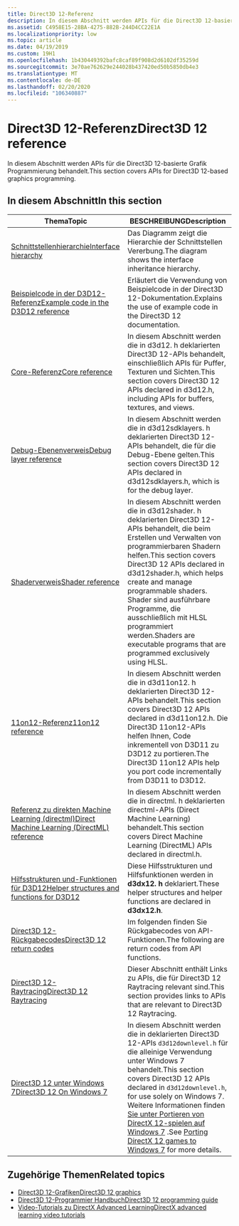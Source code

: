 ```yaml
---
title: Direct3D 12-Referenz
description: In diesem Abschnitt werden APIs für die Direct3D 12-basierte Grafik Programmierung behandelt.
ms.assetid: C4958E15-28BA-4275-882B-244D4CC22E1A
ms.localizationpriority: low
ms.topic: article
ms.date: 04/19/2019
ms.custom: 19H1
ms.openlocfilehash: 1b430449392bafc8caf89f908d2d6102df35259d
ms.sourcegitcommit: 3e70ae762629e244028b437420ed50b5850db4e3
ms.translationtype: MT
ms.contentlocale: de-DE
ms.lasthandoff: 02/20/2020
ms.locfileid: "106340887"
---
```

# <a name="direct3d-12-reference"></a><span data-ttu-id="e8e2f-103">Direct3D 12-Referenz</span><span class="sxs-lookup"><span data-stu-id="e8e2f-103">Direct3D 12 reference</span></span>

<span data-ttu-id="e8e2f-104">In diesem Abschnitt werden APIs für die Direct3D 12-basierte Grafik Programmierung behandelt.</span><span class="sxs-lookup"><span data-stu-id="e8e2f-104">This section covers APIs for Direct3D 12-based graphics programming.</span></span>

## <a name="in-this-section"></a><span data-ttu-id="e8e2f-105">In diesem Abschnitt</span><span class="sxs-lookup"><span data-stu-id="e8e2f-105">In this section</span></span>

| <span data-ttu-id="e8e2f-106">Thema</span><span class="sxs-lookup"><span data-stu-id="e8e2f-106">Topic</span></span> | <span data-ttu-id="e8e2f-107">BESCHREIBUNG</span><span class="sxs-lookup"><span data-stu-id="e8e2f-107">Description</span></span> |
|-|-|
| [<span data-ttu-id="e8e2f-108">Schnittstellenhierarchie</span><span class="sxs-lookup"><span data-stu-id="e8e2f-108">Interface hierarchy</span></span>](interface-hierarchy.md) | <span data-ttu-id="e8e2f-109">Das Diagramm zeigt die Hierarchie der Schnittstellen Vererbung.</span><span class="sxs-lookup"><span data-stu-id="e8e2f-109">The diagram shows the interface inheritance hierarchy.</span></span> |
| [<span data-ttu-id="e8e2f-110">Beispielcode in der D3D12-Referenz</span><span class="sxs-lookup"><span data-stu-id="e8e2f-110">Example code in the D3D12 reference</span></span>](notes-on-example-code.md) | <span data-ttu-id="e8e2f-111">Erläutert die Verwendung von Beispielcode in der Direct3D 12-Dokumentation.</span><span class="sxs-lookup"><span data-stu-id="e8e2f-111">Explains the use of example code in the Direct3D 12 documentation.</span></span> |
| [<span data-ttu-id="e8e2f-112">Core-Referenz</span><span class="sxs-lookup"><span data-stu-id="e8e2f-112">Core reference</span></span>](direct3d-12-core-reference.md) | <span data-ttu-id="e8e2f-113">In diesem Abschnitt werden die in d3d12. h deklarierten Direct3D 12-APIs behandelt, einschließlich APIs für Puffer, Texturen und Sichten.</span><span class="sxs-lookup"><span data-stu-id="e8e2f-113">This section covers Direct3D 12 APIs declared in d3d12.h, including APIs for buffers, textures, and views.</span></span> |
| [<span data-ttu-id="e8e2f-114">Debug-Ebenenverweis</span><span class="sxs-lookup"><span data-stu-id="e8e2f-114">Debug layer reference</span></span>](direct3d-12-sdklayers-reference.md) | <span data-ttu-id="e8e2f-115">In diesem Abschnitt werden die in d3d12sdklayers. h deklarierten Direct3D 12-APIs behandelt, die für die Debug-Ebene gelten.</span><span class="sxs-lookup"><span data-stu-id="e8e2f-115">This section covers Direct3D 12 APIs declared in d3d12sdklayers.h, which is for the debug layer.</span></span> |
| [<span data-ttu-id="e8e2f-116">Shaderverweis</span><span class="sxs-lookup"><span data-stu-id="e8e2f-116">Shader reference</span></span>](d3d12-graphics-reference-shader-reference.md) | <span data-ttu-id="e8e2f-117">In diesem Abschnitt werden die in d3d12shader. h deklarierten Direct3D 12-APIs behandelt, die beim Erstellen und Verwalten von programmierbaren Shadern helfen.</span><span class="sxs-lookup"><span data-stu-id="e8e2f-117">This section covers Direct3D 12 APIs declared in d3d12shader.h, which helps create and manage programmable shaders.</span></span> <span data-ttu-id="e8e2f-118">Shader sind ausführbare Programme, die ausschließlich mit HLSL programmiert werden.</span><span class="sxs-lookup"><span data-stu-id="e8e2f-118">Shaders are executable programs that are programmed exclusively using HLSL.</span></span> |
| [<span data-ttu-id="e8e2f-119">11on12-Referenz</span><span class="sxs-lookup"><span data-stu-id="e8e2f-119">11on12 reference</span></span>](direct3d-11on12-reference.md) | <span data-ttu-id="e8e2f-120">In diesem Abschnitt werden die in d3d11on12. h deklarierten Direct3D 12-APIs behandelt.</span><span class="sxs-lookup"><span data-stu-id="e8e2f-120">This section covers Direct3D 12 APIs declared in d3d11on12.h.</span></span> <span data-ttu-id="e8e2f-121">Die Direct3D 11on12-APIs helfen Ihnen, Code inkrementell von D3D11 zu D3D12 zu portieren.</span><span class="sxs-lookup"><span data-stu-id="e8e2f-121">The Direct3D 11on12 APIs help you port code incrementally from D3D11 to D3D12.</span></span> |
| [<span data-ttu-id="e8e2f-122">Referenz zu direkten Machine Learning (directml)</span><span class="sxs-lookup"><span data-stu-id="e8e2f-122">Direct Machine Learning (DirectML) reference</span></span>](direct3d-directml-reference.md) | <span data-ttu-id="e8e2f-123">In diesem Abschnitt werden die in directml. h deklarierten directml-APIs (Direct Machine Learning) behandelt.</span><span class="sxs-lookup"><span data-stu-id="e8e2f-123">This section covers Direct Machine Learning (DirectML) APIs declared in directml.h.</span></span> |
| [<span data-ttu-id="e8e2f-124">Hilfsstrukturen und-Funktionen für D3D12</span><span class="sxs-lookup"><span data-stu-id="e8e2f-124">Helper structures and functions for D3D12</span></span>](helper-structures-and-functions-for-d3d12.md) | <span data-ttu-id="e8e2f-125">Diese Hilfsstrukturen und Hilfsfunktionen werden in **d3dx12. h** deklariert.</span><span class="sxs-lookup"><span data-stu-id="e8e2f-125">These helper structures and helper functions are declared in **d3dx12.h**.</span></span> |
| [<span data-ttu-id="e8e2f-126">Direct3D 12-Rückgabecodes</span><span class="sxs-lookup"><span data-stu-id="e8e2f-126">Direct3D 12 return codes</span></span>](d3d12-graphics-reference-returnvalues.md) | <span data-ttu-id="e8e2f-127">Im folgenden finden Sie Rückgabecodes von API-Funktionen.</span><span class="sxs-lookup"><span data-stu-id="e8e2f-127">The following are return codes from API functions.</span></span> |
| [<span data-ttu-id="e8e2f-128">Direct3D 12-Raytracing</span><span class="sxs-lookup"><span data-stu-id="e8e2f-128">Direct3D 12 Raytracing</span></span>](direct3d-12-raytracing.md) | <span data-ttu-id="e8e2f-129">Dieser Abschnitt enthält Links zu APIs, die für Direct3D 12 Raytracing relevant sind.</span><span class="sxs-lookup"><span data-stu-id="e8e2f-129">This section provides links to APIs that are relevant to Direct3D 12 Raytracing.</span></span> |
| [<span data-ttu-id="e8e2f-130">Direct3D 12 unter Windows 7</span><span class="sxs-lookup"><span data-stu-id="e8e2f-130">Direct3D 12 On Windows 7</span></span>](direct3d-12on7-reference.md) | <span data-ttu-id="e8e2f-131">In diesem Abschnitt werden die in deklarierten Direct3D 12-APIs `d3d12downlevel.h` für die alleinige Verwendung unter Windows 7 behandelt.</span><span class="sxs-lookup"><span data-stu-id="e8e2f-131">This section covers Direct3D 12 APIs declared in `d3d12downlevel.h`, for use solely on Windows 7.</span></span> <span data-ttu-id="e8e2f-132">Weitere Informationen finden [Sie unter Portieren von DirectX 12-spielen auf Windows 7](https://devblogs.microsoft.com/directx/porting-directx-12-games-to-windows-7/) .</span><span class="sxs-lookup"><span data-stu-id="e8e2f-132">See [Porting DirectX 12 games to Windows 7](https://devblogs.microsoft.com/directx/porting-directx-12-games-to-windows-7/) for more details.</span></span> |

## <a name="related-topics"></a><span data-ttu-id="e8e2f-133">Zugehörige Themen</span><span class="sxs-lookup"><span data-stu-id="e8e2f-133">Related topics</span></span>

* [<span data-ttu-id="e8e2f-134">Direct3D 12-Grafiken</span><span class="sxs-lookup"><span data-stu-id="e8e2f-134">Direct3D 12 graphics</span></span>](direct3d-12-graphics.md)
* [<span data-ttu-id="e8e2f-135">Direct3D 12-Programmier Handbuch</span><span class="sxs-lookup"><span data-stu-id="e8e2f-135">Direct3D 12 programming guide</span></span>](directx-12-programming-guide.md)
* [<span data-ttu-id="e8e2f-136">Video-Tutorials zu DirectX Advanced Learning</span><span class="sxs-lookup"><span data-stu-id="e8e2f-136">DirectX advanced learning video tutorials</span></span>](https://www.youtube.com/channel/UCiaX2B8XiXR70jaN7NK-FpA)
